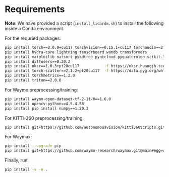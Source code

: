 # Requirements

**Note**: We have provided a script (`install_lidardm.sh`) to install the following inside a Conda environment.

For the requried packages:
```bash
pip install torch==2.0.0+cu117 torchvision==0.15.1+cu117 torchaudio==2.0.1+cu117 -f https://download.pytorch.org/whl/torch_stable.html
pip install hydra-core lightning tensorboard wandb transformers
pip install matplotlib natsort pykdtree pyntcloud pyquaternion scikit-learn scipy tqdm open3d opencv-python
pip install diffusers==0.20.2
pip install nksr==1.0.3+pt20cu117           -f https://nksr.huangjh.tech/whl/torch-2.0.0+cu117.html
pip install torch-scatter==2.1.2+pt20cu117  -f https://data.pyg.org/whl/torch-2.0.0+cu117.html
pip install torchmetrics==1.2.0
pip install triton==2.0.0
```

For Waymo preprocessing/training:
```bash
pip install waymo-open-dataset-tf-2-11-0==1.6.0
pip install opencv-python==4.5.4.58
pip install pip install numpy==1.20.3
```

For KITTI-360 preprocessing/training:
```bash
pip install git+https://github.com/autonomousvision/kitti360Scripts.git 
```

For Waymax:
```bash
pip install --upgrade pip
pip install git+https://github.com/waymo-research/waymax.git@main#egg=waymo-waymax
```

Finally, run: 
```bash
pip install -v -e .
```